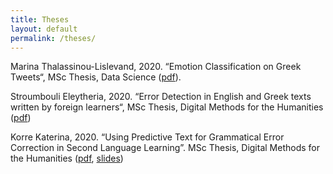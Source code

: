 ```yaml
---
title: Theses
layout: default
permalink: /theses/
---
```


Marina Thalassinou-Lislevand, 2020. “Emotion Classification on Greek Tweets“, MSc Thesis, Data Science ([pdf](/files/lislevand.pdf)).

Stroumbouli Eleytheria, 2020. “Error Detection in English and Greek texts written by foreign learners“, MSc Thesis, Digital Methods for the Humanities ([pdf](/files/stroumbouli.pdf))

Korre Katerina, 2020. “Using Predictive Text for Grammatical Error Correction in Second Language Learning”. MSc Thesis, Digital Methods for the Humanities ([pdf](/files/korre.pdf), [slides](/files/korre.slides.pdf))